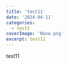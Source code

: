 ```yaml
---
title: 'test11'
date: '2024-04-11'
categories:
  - test1
coverImage: 'None.png'
excerpt: test11
---
```


test11

